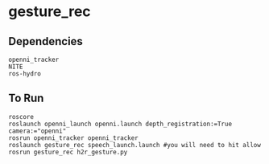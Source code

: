 gesture_rec
===========
Dependencies
------------
```
openni_tracker
NITE
ros-hydro
```

To Run
------
```
roscore
roslaunch openni_launch openni.launch depth_registration:=True camera:="openni"
rosrun openni_tracker openni_tracker 
roslaunch gesture_rec speech_launch.launch #you will need to hit allow
rosrun gesture_rec h2r_gesture.py
```